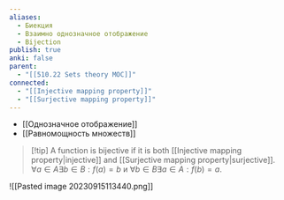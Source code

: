 ```yaml
---
aliases:
  - Биекция
  - Взаимно однозначное отображение
  - Bijection
publish: true
anki: false
parent:
  - "[[510.22 Sets theory MOC]]"
connected:
  - "[[Injective mapping property]]"
  - "[[Surjective mapping property]]"
---
```



- [[Однозначное отображение]]
- [[Равномощность множеств]]


> [!tip] A function is bijective 
if it is both [[Injective mapping property|injective]] and [[Surjective mapping property|surjective]].
 $\forall a \in A \exists b \in B: f(a) = b$ и $\forall b \in B \exists a \in A: f(b) = a$.




![[Pasted image 20230915113440.png]]


